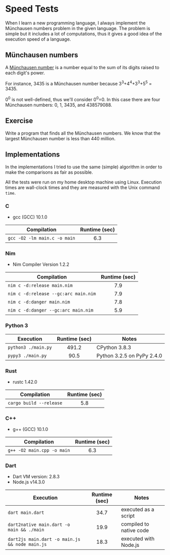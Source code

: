 # Speed Tests

When I learn a new programming language, I always implement the
Münchausen numbers problem in the given language. The problem is
simple but it includes a lot of computations, thus it gives a good
idea of the execution speed of a language.

## Münchausen numbers

A [Münchausen number](https://en.wikipedia.org/wiki/Perfect_digit-to-digit_invariant)
is a number equal to the sum of its digits raised to each digit's power.

For instance, 3435 is a Münchausen number because
3<sup>3</sup>+4<sup>4</sup>+3<sup>3</sup>+5<sup>5</sup> = 3435.

0<sup>0</sup> is not well-defined, thus we'll consider 0<sup>0</sup>=0.
In this case there are four Münchausen numbers: 0, 1, 3435, and 438579088.

## Exercise

Write a program that finds all the Münchausen numbers. We know that the largest
Münchausen number is less than 440 million.

## Implementations

In the implementations I tried to use the same (simple) algorithm in order
to make the comparisons as fair as possible.

All the tests were run on my home desktop machine using Linux. Execution
times are wall-clock times and they are measured with the Unix command `time`.

### C

* gcc (GCC) 10.1.0

|          Compilation         | Runtime (sec) |
|------------------------------|:-------------:|
| `gcc -O2 -lm main.c -o main` |      6.3      |

### Nim

* Nim Compiler Version 1.2.2

| Compilation                          | Runtime (sec)  |
|--------------------------------------|:--------------:|
| `nim c -d:release main.nim`          |      7.9       |
| `nim c -d:release --gc:arc main.nim` |      7.9       |
| `nim c -d:danger main.nim`           |      7.8       |
| `nim c -d:danger --gc:arc main.nim`  |      5.9       |

### Python 3

| Execution                          | Runtime (sec)  |            Notes           |
|------------------------------------|:--------------:|----------------------------|
| `python3 ./main.py`                |    491.2       | CPython 3.8.3              |
| `pypy3 ./main.py`                  |     90.5       | Python 3.2.5 on PyPy 2.4.0 |

### Rust

* rustc 1.42.0

|          Compilation         | Runtime (sec) |
|------------------------------|:-------------:|
| `cargo build --release`      |      5.8      |

### C++

* g++ (GCC) 10.1.0

|          Compilation         | Runtime (sec) |
|------------------------------|:-------------:|
| `g++ -O2 main.cpp -o main`   |      6.3      |

### Dart

* Dart VM version: 2.8.3
* Node.js v14.3.0

| Execution                                      | Runtime (sec) |            Notes           |
|------------------------------------------------|:-------------:|----------------------------|
| `dart main.dart`                               |    34.7       | executed as a script       |
| `dart2native main.dart -o main && ./main`      |    19.9       | compiled to native code    |
| `dart2js main.dart -o main.js && node main.js` |    18.3       | executed with Node.js      |
